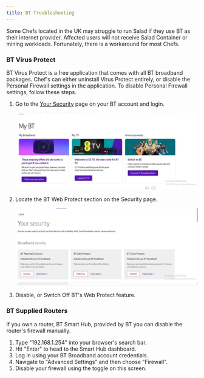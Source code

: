 ```yaml
---
title: BT Troubleshooting
---
```


Some Chefs located in the UK may struggle to run Salad if they use BT as their internet provider. Affected users will
not receive Salad Container or mining workloads. Fortunately, there is a workaround for most Chefs.

### BT Virus Protect

BT Virus Protect is a free application that comes with all BT broadband packages. Chef's can either uninstall Virus
Protect entirely, or disable the Personal Firewall settings in the application. To disable Personal Firewall settings,
follow these steps.

1. Go to the [Your Security](https://my.bt.com/s/apps/appsmybt/#/packages?redirect=security) page on your BT account and
   login.

   ![Screenshot of the BT Security page](../../../../content/images/troubleshooting/pc-configuration/bt-troubleshooting-1.png)

2. Locate the BT Web Protect section on the Security page.

   ![Screenshot of the BT Web Protect options on the BT Security page](../../../../content/images/troubleshooting/pc-configuration/bt-troubleshooting-2.png)

3. Disable, or Switch Off BT's Web Protect feature.

### **BT Supplied Routers**

If you own a router, BT Smart Hub, provided by BT you can disable the router's firewall manually.

1. Type "192.168.1.254" into your browser's search bar.
2. Hit "Enter" to head to the Smart Hub dashboard.
3. Log in using your BT Broadband account credentials.
4. Navigate to "Advanced Settings" and then choose "Firewall".
5. Disable your firewall using the toggle on this screen.
